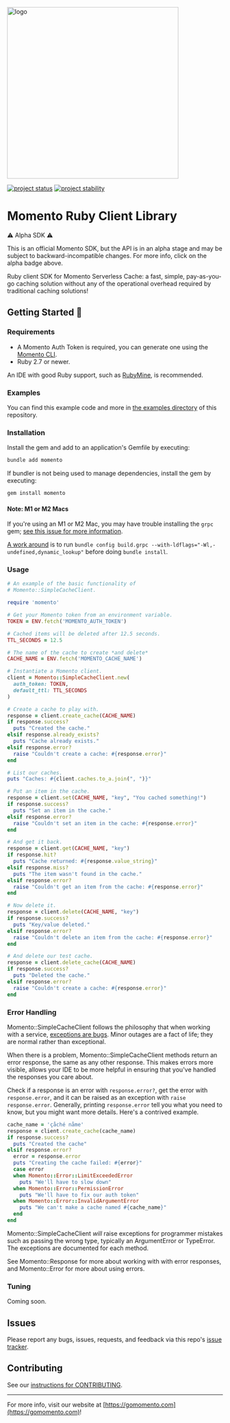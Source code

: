 <head>
  <meta name="Momento Ruby Client Library Documentation" content="Ruby client software development kit for Momento Serverless Cache">
</head>
<img src="https://docs.momentohq.com/img/logo.svg" alt="logo" width="400"/>

[![project status](https://momentohq.github.io/standards-and-practices/badges/project-status-official.svg)](https://github.com/momentohq/standards-and-practices/blob/main/docs/momento-on-github.md)
[![project stability](https://momentohq.github.io/standards-and-practices/badges/project-stability-alpha.svg)](https://github.com/momentohq/standards-and-practices/blob/main/docs/momento-on-github.md) 

# Momento Ruby Client Library


:warning: Alpha SDK :warning:

This is an official Momento SDK, but the API is in an alpha stage and may be subject to backward-incompatible
changes.  For more info, click on the alpha badge above.


Ruby client SDK for Momento Serverless Cache: a fast, simple, pay-as-you-go caching solution without
any of the operational overhead required by traditional caching solutions!



## Getting Started :running:

### Requirements

- A Momento Auth Token is required, you can generate one using
  the [Momento CLI](https://github.com/momentohq/momento-cli).
- Ruby 2.7 or newer.

An IDE with good Ruby support, such as [RubyMine](https://www.jetbrains.com/ruby/), is recommended.

### Examples

You can find this example code and more in [the examples directory](https://github.com/momentohq/client-sdk-ruby/tree/main/examples) of this repository.

### Installation

Install the gem and add to an application's Gemfile by executing:

```sh
bundle add momento
```

If bundler is not being used to manage dependencies, install the gem by executing:

```sh
gem install momento
```

#### Note: M1 or M2 Macs

If you're using an M1 or M2 Mac, you may have trouble installing the `grpc` gem; [see this issue for more information](https://github.com/grpc/grpc/issues/31215).

[A work around](https://github.com/grpc/grpc/pull/31151#issuecomment-1310321807) is to run `bundle config build.grpc --with-ldflags="-Wl,-undefined,dynamic_lookup"` before doing `bundle install`.

### Usage

```ruby
# An example of the basic functionality of
# Momento::SimpleCacheClient.

require 'momento'

# Get your Momento token from an environment variable.
TOKEN = ENV.fetch('MOMENTO_AUTH_TOKEN')

# Cached items will be deleted after 12.5 seconds.
TTL_SECONDS = 12.5

# The name of the cache to create *and delete*
CACHE_NAME = ENV.fetch('MOMENTO_CACHE_NAME')

# Instantiate a Momento client.
client = Momento::SimpleCacheClient.new(
  auth_token: TOKEN,
  default_ttl: TTL_SECONDS
)

# Create a cache to play with.
response = client.create_cache(CACHE_NAME)
if response.success?
  puts "Created the cache."
elsif response.already_exists?
  puts "Cache already exists."
elsif response.error?
  raise "Couldn't create a cache: #{response.error}"
end

# List our caches.
puts "Caches: #{client.caches.to_a.join(", ")}"

# Put an item in the cache.
response = client.set(CACHE_NAME, "key", "You cached something!")
if response.success?
  puts "Set an item in the cache."
elsif response.error?
  raise "Couldn't set an item in the cache: #{response.error}"
end

# And get it back.
response = client.get(CACHE_NAME, "key")
if response.hit?
  puts "Cache returned: #{response.value_string}"
elsif response.miss?
  puts "The item wasn't found in the cache."
elsif response.error?
  raise "Couldn't get an item from the cache: #{response.error}"
end

# Now delete it.
response = client.delete(CACHE_NAME, "key")
if response.success?
  puts "Key/value deleted."
elsif response.error?
  raise "Couldn't delete an item from the cache: #{response.error}"
end

# And delete our test cache.
response = client.delete_cache(CACHE_NAME)
if response.success?
  puts "Deleted the cache."
elsif response.error?
  raise "Couldn't create a cache: #{response.error}"
end

```

### Error Handling

Momento::SimpleCacheClient follows the philosophy that when working with a service,
[exceptions are bugs](https://www.gomomento.com/blog/exceptions-are-bugs). Minor outages are a fact of life; they are normal rather than exceptional.

When there is a problem, Momento::SimpleCacheClient methods return an error response, the same as any other response. This makes errors more visible, allows your IDE to be more helpful in ensuring that you've handled the responses you care about.

Check if a response is an error with `response.error?`, get the error with `response.error`, and it can be raised as an exception with `raise response.error`. Generally, printing `response.error` tell you what you need to know, but you might want more details. Here's a contrived example.

```ruby
cache_name = 'çåché nåme'
response = client.create_cache(cache_name)
if response.success?
  puts "Created the cache"
elsif response.error?
  error = response.error
  puts "Creating the cache failed: #{error}"
  case error
  when Momento::Error::LimitExceededError
    puts "We'll have to slow down"
  when Momento::Error::PermissionError
    puts "We'll have to fix our auth token"
  when Momento::Error::InvalidArgumentError
    puts "We can't make a cache named #{cache_name}"
  end
end
```

Momento::SimpleCacheClient *will* raise exceptions for programmer mistakes such as passing the wrong type, typically an ArgumentError or TypeError. The exceptions are documented for each method.

See Momento::Response for more about working with with error responses, and Momento::Error for more about using errors.

### Tuning

Coming soon.

## Issues

Please report any bugs, issues, requests, and feedback via this repo's [issue tracker](https://github.com/momentohq/client-sdk-ruby/issues).

## Contributing

See our [instructions for CONTRIBUTING](https://github.com/momentohq/client-sdk-ruby/blob/main/CONTRIBUTING.md).

----------------------------------------------------------------------------------------
For more info, visit our website at [https://gomomento.com](https://gomomento.com)!
